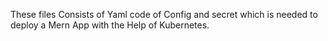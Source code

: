 These files Consists of Yaml code of Config and secret which is needed to deploy a Mern App with the Help of Kubernetes.

